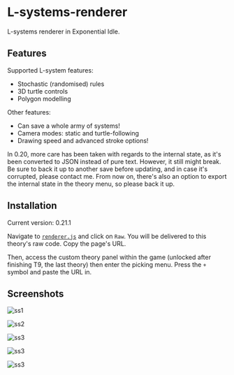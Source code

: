# L-systems-renderer

L-systems renderer in Exponential Idle.

## Features

Supported L-system features:
- Stochastic (randomised) rules
- 3D turtle controls
- Polygon modelling

Other features:
- Can save a whole army of systems!
- Camera modes: static and turtle-following
- Drawing speed and advanced stroke options!

In 0.20, more care has been taken with regards to the internal state, as it's
been converted to JSON instead of pure text. However, it still might break.
Be sure to back it up to another save before updating, and in case it's
corrupted, please contact me. From now on, there's also an option to export the
internal state in the theory menu, so please back it up.

## Installation

Current version: 0.21.1

Navigate to [`renderer.js`](./renderer.js) and click on `Raw`. You will be
delivered to this theory's raw code. Copy the page's URL.

Then, access the custom theory panel within the game (unlocked after finishing
T9, the last theory) then enter the picking menu. Press the `+` symbol and
paste the URL in.

## Screenshots

![ss1](screenshots/33.jpg "Lilac branch")

![ss2](screenshots/34.jpg "Single lilac model")

![ss3](screenshots/32.jpg "Clover model")

![ss3](screenshots/31.jpg "3D Hilbert curve")

![ss3](screenshots/30.jpg "Sierpinski triangle")
